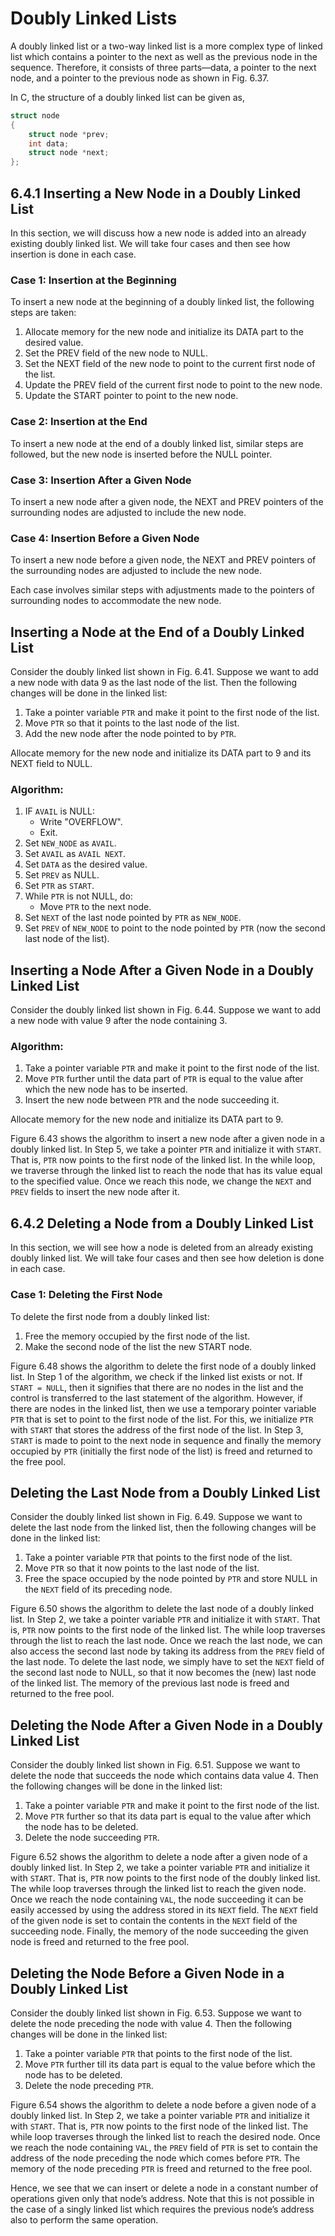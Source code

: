# Doubly Linked Lists

A doubly linked list or a two-way linked list is a more complex type of linked list which contains a pointer to the next as well as the previous node in the sequence. Therefore, it consists of three parts—data, a pointer to the next node, and a pointer to the previous node as shown in Fig. 6.37.

In C, the structure of a doubly linked list can be given as,

```c
struct node
{
    struct node *prev;
    int data;
    struct node *next;
};
```

## 6.4.1 Inserting a New Node in a Doubly Linked List

In this section, we will discuss how a new node is added into an already existing doubly linked list. We will take four cases and then see how insertion is done in each case.

### Case 1: Insertion at the Beginning
To insert a new node at the beginning of a doubly linked list, the following steps are taken:

1. Allocate memory for the new node and initialize its DATA part to the desired value.
2. Set the PREV field of the new node to NULL.
3. Set the NEXT field of the new node to point to the current first node of the list.
4. Update the PREV field of the current first node to point to the new node.
5. Update the START pointer to point to the new node.

### Case 2: Insertion at the End
To insert a new node at the end of a doubly linked list, similar steps are followed, but the new node is inserted before the NULL pointer.

### Case 3: Insertion After a Given Node
To insert a new node after a given node, the NEXT and PREV pointers of the surrounding nodes are adjusted to include the new node.

### Case 4: Insertion Before a Given Node
To insert a new node before a given node, the NEXT and PREV pointers of the surrounding nodes are adjusted to include the new node.

Each case involves similar steps with adjustments made to the pointers of surrounding nodes to accommodate the new node.


## Inserting a Node at the End of a Doubly Linked List

Consider the doubly linked list shown in Fig. 6.41. Suppose we want to add a new node with data 9 as the last node of the list. Then the following changes will be done in the linked list:

1. Take a pointer variable `PTR` and make it point to the first node of the list.
2. Move `PTR` so that it points to the last node of the list.
3. Add the new node after the node pointed to by `PTR`.

Allocate memory for the new node and initialize its DATA part to 9 and its NEXT field to NULL.

### Algorithm:

1. IF `AVAIL` is NULL:
   - Write "OVERFLOW".
   - Exit.
2. Set `NEW_NODE` as `AVAIL`.
3. Set `AVAIL` as `AVAIL NEXT`.
4. Set `DATA` as the desired value.
5. Set `PREV` as NULL.
6. Set `PTR` as `START`.
7. While `PTR` is not NULL, do:
   - Move `PTR` to the next node.
8. Set `NEXT` of the last node pointed by `PTR` as `NEW_NODE`.
9. Set `PREV` of `NEW_NODE` to point to the node pointed by `PTR` (now the second last node of the list).


## Inserting a Node After a Given Node in a Doubly Linked List

Consider the doubly linked list shown in Fig. 6.44. Suppose we want to add a new node with value 9 after the node containing 3. 

### Algorithm:

1. Take a pointer variable `PTR` and make it point to the first node of the list.
2. Move `PTR` further until the data part of `PTR` is equal to the value after which the new node has to be inserted.
3. Insert the new node between `PTR` and the node succeeding it.

Allocate memory for the new node and initialize its DATA part to 9.

Figure 6.43 shows the algorithm to insert a new node after a given node in a doubly linked list. In Step 5, we take a pointer `PTR` and initialize it with `START`. That is, `PTR` now points to the first node of the linked list. In the while loop, we traverse through the linked list to reach the node that has its value equal to the specified value. Once we reach this node, we change the `NEXT` and `PREV` fields to insert the new node after it.


## 6.4.2 Deleting a Node from a Doubly Linked List

In this section, we will see how a node is deleted from an already existing doubly linked list. We will take four cases and then see how deletion is done in each case.

### Case 1: Deleting the First Node
To delete the first node from a doubly linked list:

1. Free the memory occupied by the first node of the list.
2. Make the second node of the list the new START node.

Figure 6.48 shows the algorithm to delete the first node of a doubly linked list. In Step 1 of the algorithm, we check if the linked list exists or not. If `START = NULL`, then it signifies that there are no nodes in the list and the control is transferred to the last statement of the algorithm. However, if there are nodes in the linked list, then we use a temporary pointer variable `PTR` that is set to point to the first node of the list. For this, we initialize `PTR` with `START` that stores the address of the first node of the list. In Step 3, `START` is made to point to the next node in sequence and finally the memory occupied by `PTR` (initially the first node of the list) is freed and returned to the free pool.


## Deleting the Last Node from a Doubly Linked List

Consider the doubly linked list shown in Fig. 6.49. Suppose we want to delete the last node from the linked list, then the following changes will be done in the linked list:

1. Take a pointer variable `PTR` that points to the first node of the list.
2. Move `PTR` so that it now points to the last node of the list.
3. Free the space occupied by the node pointed by `PTR` and store NULL in the `NEXT` field of its preceding node.

Figure 6.50 shows the algorithm to delete the last node of a doubly linked list. In Step 2, we take a pointer variable `PTR` and initialize it with `START`. That is, `PTR` now points to the first node of the linked list. The while loop traverses through the list to reach the last node. Once we reach the last node, we can also access the second last node by taking its address from the `PREV` field of the last node. To delete the last node, we simply have to set the `NEXT` field of the second last node to NULL, so that it now becomes the (new) last node of the linked list. The memory of the previous last node is freed and returned to the free pool.

## Deleting the Node After a Given Node in a Doubly Linked List

Consider the doubly linked list shown in Fig. 6.51. Suppose we want to delete the node that succeeds the node which contains data value 4. Then the following changes will be done in the linked list:

1. Take a pointer variable `PTR` and make it point to the first node of the list.
2. Move `PTR` further so that its data part is equal to the value after which the node has to be deleted.
3. Delete the node succeeding `PTR`.

Figure 6.52 shows the algorithm to delete a node after a given node of a doubly linked list. In Step 2, we take a pointer variable `PTR` and initialize it with `START`. That is, `PTR` now points to the first node of the doubly linked list. The while loop traverses through the linked list to reach the given node. Once we reach the node containing `VAL`, the node succeeding it can be easily accessed by using the address stored in its `NEXT` field. The `NEXT` field of the given node is set to contain the contents in the `NEXT` field of the succeeding node. Finally, the memory of the node succeeding the given node is freed and returned to the free pool.

## Deleting the Node Before a Given Node in a Doubly Linked List

Consider the doubly linked list shown in Fig. 6.53. Suppose we want to delete the node preceding the node with value 4. Then the following changes will be done in the linked list:

1. Take a pointer variable `PTR` that points to the first node of the list.
2. Move `PTR` further till its data part is equal to the value before which the node has to be deleted.
3. Delete the node preceding `PTR`.

Figure 6.54 shows the algorithm to delete a node before a given node of a doubly linked list. In Step 2, we take a pointer variable `PTR` and initialize it with `START`. That is, `PTR` now points to the first node of the linked list. The while loop traverses through the linked list to reach the desired node. Once we reach the node containing `VAL`, the `PREV` field of `PTR` is set to contain the address of the node preceding the node which comes before `PTR`. The memory of the node preceding `PTR` is freed and returned to the free pool.

Hence, we see that we can insert or delete a node in a constant number of operations given only that node’s address. Note that this is not possible in the case of a singly linked list which requires the previous node’s address also to perform the same operation.


